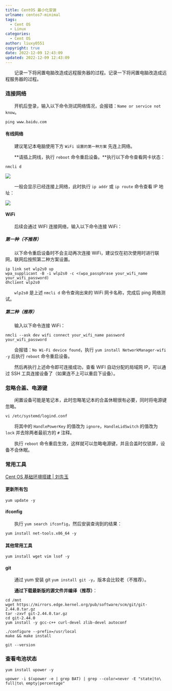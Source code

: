 ```yaml
---
title: CentOS 最小化安装
urlname: centos7-minimal
tags:
  - Cent OS
  - Linux
categories:
  - Cent OS
author: liuxy0551
copyright: true
date: 2022-12-09 12:43:09
updated: 2022-12-09 12:43:09
---
```



&emsp;&emsp;记录一下将闲置电脑改造成远程服务器的过程。记录一下将闲置电脑改造成远程服务器的过程。

<!--more-->


### 连接网络

&emsp;&emsp;开机后登录，输入以下命令测试网络情况，会报错：`Name or service not know`。

``` shell
ping www.baidu.com
```

#### 有线网络

&emsp;&emsp;建议笔记本电脑使用下方 `WiFi 设置的第一种方案` 先连上网络。

&emsp;&emsp;**请插上网线，执行 `reboot` 命令重启设备。**执行以下命令查看网卡状态：

``` shell
nmcli d
```

![](https://images-hosting.liuxianyu.cn/posts/centos7-minimal/1.png)

&emsp;&emsp;一般会显示已经连接上网络，此时执行 `ip addr` 或 `ip route` 命令查看 IP 地址：

![](https://images-hosting.liuxianyu.cn/posts/centos7-minimal/2.png)

#### WiFi

&emsp;&emsp;后续会通过 WIFI 连接网络，输入以下命令连接 WiFi：

##### 第一种（不推荐）

&emsp;&emsp;以下命令重启设备时不会主动再次连接 WiFi，建议仅在初次使用时进行联网，联网后按照第二种方案设置。

``` shell
ip link set wlp2s0 up
wpa_supplicant -B -i wlp2s0 -c <(wpa_passphrase your_wifi_name your_wifi_password)
dhclient wlp2s0
```

&emsp;&emsp;`wlp2s0` 是上述 `nmcli d` 命令查询出来的 WiFi 网卡名称，完成后 ping 网络测试。

##### 第二种（推荐）

&emsp;&emsp;输入以下命令连接 WiFi：

``` shell
nmcli --ask dev wifi connect your_wifi_name password your_wifi_password
```

&emsp;&emsp;会报错：`No Wi-Fi device found`，执行 `yum install NetworkManager-wifi -y` 后执行 `reboot` 命令重启设备。

&emsp;&emsp;然后再执行上述命令即可连接成功，查看 WIFI 自动分配的局域网 IP，可以通过 SSH 工具连接设备了（如果连不上可以重启下设备）。


### 忽略合盖、电源键

&emsp;&emsp;闲置设备可能是笔记本，此时忽略笔记本的合盖休眠很有必要，同时将电源键忽略。

``` shell
vi /etc/systemd/logind.conf
```

&emsp;&emsp;将其中的 `HandlePowerKey` 的值改为 `ignore`，`HandleLidSwitch` 的值改为 `lock` 并去除两者最前方的 `#` 注释。

&emsp;&emsp;执行 `reboot` 命令重启生效，这样就可以忽略电源键，并且合盖时仅锁屏，设备不会休眠。


### 常用工具

[Cent OS 基础环境搭建 | 刘先玉](https://liuxianyu.cn/article/cent-os-base.html)

#### 更新所有包

``` shell
yum update -y
```

#### ifconfig

&emsp;&emsp;执行 `yum search ifconfig`，然后安装查询到的结果：

``` shell
yum install net-tools.x86_64 -y
```

#### 其他常用工具

``` shell
yum install wget vim lsof -y
```

#### git

&emsp;&emsp;通过 yum 安装 git `yum install git -y`，版本会比较老（不推荐）。

&emsp;&emsp;**通过下载最新版的源文件并编译（推荐）**：

``` shell
cd /mnt
wget https://mirrors.edge.kernel.org/pub/software/scm/git/git-2.44.0.tar.gz
tar -zxvf git-2.44.0.tar.gz
cd git-2.44.0
yum install -y gcc-c++ curl-devel zlib-devel autoconf
```

``` shell
./configure --prefix=/usr/local
make && make install
```

``` shell
git --version
```

### 查看电池状态

``` shell
yum install upower -y
```

``` shell
upower -i $(upower -e | grep BAT) | grep --color=never -E "state|to\ full|to\ empty|percentage"
```
